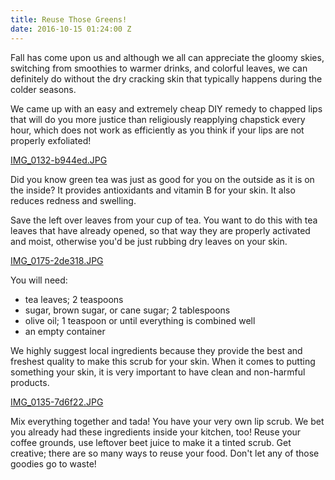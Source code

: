 ```yaml
---
title: Reuse Those Greens!
date: 2016-10-15 01:24:00 Z
---
```


Fall has come upon us and although we all can appreciate the gloomy skies, switching from smoothies to warmer drinks, and colorful leaves, we can definitely do without the dry cracking skin that typically happens during the colder seasons.

We came up with an easy and extremely cheap DIY remedy to chapped lips that will do you more justice than religiously reapplying chapstick every hour, which does not work as efficiently as you think if your lips are not properly exfoliated!

[IMG_0132-b944ed.JPG](/uploads/IMG_0132-b944ed.JPG)

Did you know green tea was just as good for you on the outside as it is on the inside? It provides antioxidants and vitamin B for your skin. It also reduces redness and swelling. 

Save the left over leaves from your cup of tea. You want to do this with tea leaves that have already opened, so that way they are properly activated and moist, otherwise you'd be just rubbing dry leaves on your skin. 

[IMG_0175-2de318.JPG](/uploads/IMG_0175-2de318.JPG)

You will need:
- tea leaves; 2 teaspoons
- sugar, brown sugar, or cane sugar; 2 tablespoons
- olive oil; 1 teaspoon or until everything is combined well
- an empty container

We highly suggest local ingredients because they provide the best and freshest quality to make this scrub for your skin. When it comes to putting something your skin, it is very important to have clean and non-harmful products.

[IMG_0135-7d6f22.JPG](/uploads/IMG_0135-7d6f22.JPG)

Mix everything together and tada! You have your very own lip scrub. We bet you already had these ingredients inside your kitchen, too! Reuse your coffee grounds, use leftover beet juice to make it a tinted scrub. Get creative; there are so many ways to reuse your food. Don't let any of those goodies go to waste!